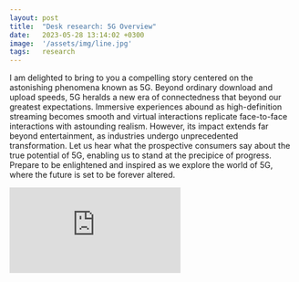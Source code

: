 ```yaml
---
layout: post
title:  "Desk research: 5G Overview"
date:   2023-05-28 13:14:02 +0300
image:  '/assets/img/line.jpg'
tags:   research
---
```


I am delighted to bring to you a compelling story centered on the astonishing phenomena known as 5G. Beyond ordinary download and upload speeds, 5G heralds a new era of connectedness that beyond our greatest expectations. Immersive experiences abound as high-definition streaming becomes smooth and virtual interactions replicate face-to-face interactions with astounding realism. However, its impact extends far beyond entertainment, as industries undergo unprecedented transformation. Let us hear what the prospective consumers say about the true potential of 5G, enabling us to stand at the precipice of progress. Prepare to be enlightened and inspired as we explore the world of 5G, where the future is set to be forever altered.


<p><embed src="https://kiranaananda.github.io/portfolio/assets/img/5g-overview-may-2023.pdf" style="vertical-align:middle;margin:0px 0px" /></p>
